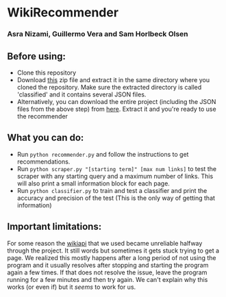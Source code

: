 # WikiRecommender
### Asra Nizami, Guillermo Vera and Sam Horlbeck Olsen

## Before using:
- Clone this repository
- Download [this](https://drive.google.com/a/macalester.edu/file/d/0BztV2ktprAPMcmhTMkJzMzBhU0E/view?usp=sharing) zip file and extract it in the same directory where you cloned the repository. Make sure the extracted directory is called 'classified' and it contains several JSON files.
- Alternatively, you can download the entire project (including the JSON files from the above step) from [here](https://drive.google.com/a/macalester.edu/file/d/0BztV2ktprAPMSXVkLUdhZG9oSXc/view?usp=sharing). Extract it and you're ready to use the recommender

## What you can do:
- Run `python recommender.py` and follow the instructions to get recommendations.
- Run `python scraper.py "[starting term]" [max num links]` to test the scraper with any starting query and a maximum number of links. This will also print a small information block for each page.
- Run `python classifier.py` to train and test a classifier and print the accuracy and precision of the test (This is the only way of getting that information)

## Important limitations:
For some reason the [wikiapi](https://github.com/richardasaurus/wiki-api) that we used became unreliable halfway through the project. It still words but sometimes it gets stuck trying to get a page. We realized this mostly happens after a long period of not using the program and it usually resolves after stopping and starting the program again a few times. If that does not resolve the issue, leave the program running for a few minutes and then try again. We can't explain why this works (or even if) but it *seems* to work for us.
